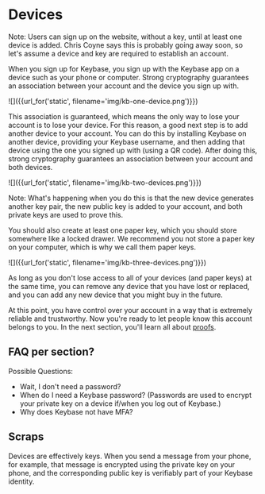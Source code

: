 # Devices

Note: Users can sign up on the website, without a key, until at least one device is added. Chris Coyne says this is probably going away soon, so let's assume a device and key are required to establish an account.

When you sign up for Keybase, you sign up with the Keybase app on a device such as your phone or computer. Strong cryptography guarantees an association between your account and the device you sign up with.

![]({{url_for('static', filename='img/kb-one-device.png')}})

This association is guaranteed, which means the only way to lose your account is to lose your device. For this reason, a good next step is to add another device to your account. You can do this by installing Keybase on another device, providing your Keybase username, and then adding that device using the one you signed up with (using a QR code). After doing this, strong cryptography guarantees an association between your account and both devices.

![]({{url_for('static', filename='img/kb-two-devices.png')}})

Note: What's happening when you do this is that the new device generates another key pair, the new public key is added to your account, and both private keys are used to prove this.

You should also create at least one paper key, which you should store somewhere like a locked drawer. We recommend you not store a paper key on your computer, which is why we call them paper keys.

![]({{url_for('static', filename='img/kb-three-devices.png')}})

As long as you don't lose access to all of your devices (and paper keys) at the same time, you can remove any device that you have lost or replaced, and you can add any new device that you might buy in the future.

At this point, you have control over your account in a way that is extremely reliable and trustworthy. Now you're ready to let people know this account belongs to you. In the next section, you'll learn all about [proofs]().

## FAQ per section?

Possible Questions:
* Wait, I don't need a password?
* When do I need a Keybase password? (Passwords are used to encrypt your private key on a device if/when you log out of Keybase.)
* Why does Keybase not have MFA?

## Scraps

Devices are effectively keys. When you send a message from your phone, for example, that message is encrypted using the private key on your phone, and the corresponding public key is verifiably part of your Keybase identity.
